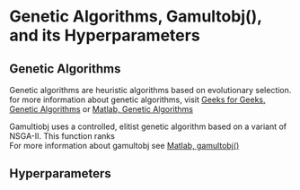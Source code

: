 # Genetic Algorithms, Gamultobj(), and its Hyperparameters
## Genetic Algorithms
Genetic algorithms are heuristic algorithms based on evolutionary selection. 
for more information about genetic algorithms, visit [Geeks for Geeks, Genetic Algorithms](https://www.geeksforgeeks.org/genetic-algorithms/) or [Matlab, Genetic Algorithms](https://www.mathworks.com/help/gads/what-is-the-genetic-algorithm.html)

Gamultiobj uses a controlled, elitist genetic algorithm based on a variant of NSGA-II. This function ranks  
For more information about gamultobj see [Matlab, gamultobj()](https://www.mathworks.com/help/gads/gamultiobj.html)

## Hyperparameters

